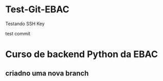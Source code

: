 # Test-Git-EBAC
Testando SSH Key


test commit 
# Curso de backend Python da EBAC

## criadno uma nova branch 